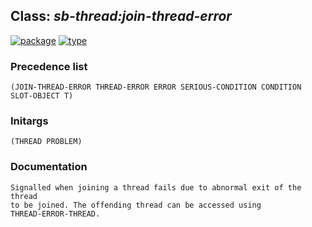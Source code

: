 ## Class: ***sb-thread:join-thread-error***
[![package](https://img.shields.io/badge/Package-SB--THREAD-5f9ea0.svg?style=social&colorA=999999)](../) [![type](https://img.shields.io/badge/Type-Class-5f9ea0.svg?style=social&colorA=999999)](../#class) 
### Precedence list
```
(JOIN-THREAD-ERROR THREAD-ERROR ERROR SERIOUS-CONDITION CONDITION SLOT-OBJECT T)
```
### Initargs
```
(THREAD PROBLEM)
```
### Documentation
```
Signalled when joining a thread fails due to abnormal exit of the thread
to be joined. The offending thread can be accessed using
THREAD-ERROR-THREAD.
```
